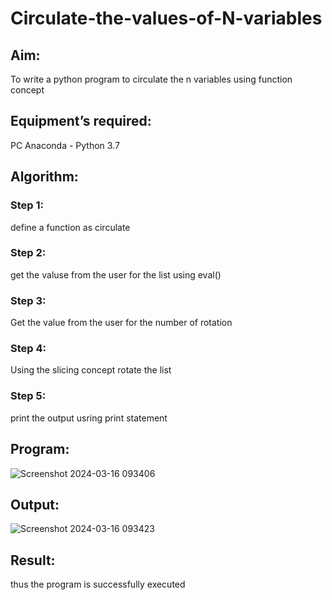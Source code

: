 # Circulate-the-values-of-N-variables
## Aim:
To write a python program to circulate the n variables using function concept
## Equipment’s required:
PC
Anaconda - Python 3.7
## Algorithm: 
### Step 1: 
define a function as circulate
### Step 2: 
get the valuse from the user for the list using eval()
### Step 3: 
Get the value from the user for the number of rotation
### Step 4: 
Using the slicing concept rotate the list
### Step 5: 
print the output usring print statement

## Program:
![Screenshot 2024-03-16 093406](https://github.com/Keerthika23013559/Circulate-the-values-of-N-variables/assets/162658262/7679042c-a1df-4b39-9308-a95640ab8399)

## Output:
![Screenshot 2024-03-16 093423](https://github.com/Keerthika23013559/Circulate-the-values-of-N-variables/assets/162658262/62a29372-6729-4db8-ae2a-6c71e715a916)

## Result:
thus the program is successfully executed
